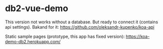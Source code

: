 # db2-vue-demo

This version not works without a database. But ready to connect it (contains api settings).
Bakand for it: https://github.com/oleksandr-kupenko/koa-api

Static sample pages (prototype, this app has fixed version): https://koa-demo-db2.herokuapp.com/
